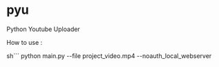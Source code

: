 # pyu
Python Youtube Uploader

How to use :

sh```
python main.py --file project_video.mp4 --noauth_local_webserver
```